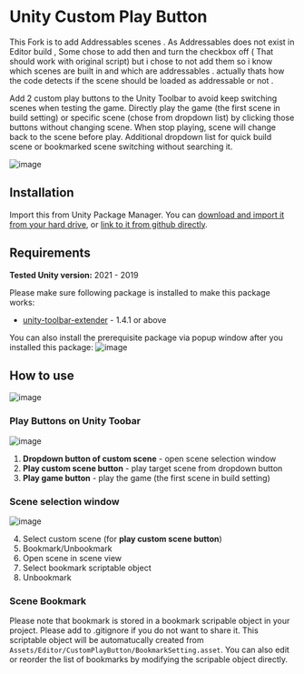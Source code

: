 # Unity Custom Play Button

This Fork is to add Addressables scenes . As Addressables does not exist in Editor build , Some chose to add then and turn the checkbox off ( That should work with original script) but i chose to not add them so i know which scenes are built in and which are addressables .
actually thats how the code detects if the scene should be loaded as addressable or not .

Add 2 custom play buttons to the Unity Toolbar to avoid keep switching scenes when testing the game. Directly play the game (the first scene in build setting) or specific scene (chose from dropdown list) by clicking those buttons without changing scene. When stop playing, scene will change back to the scene before play.  Additional dropdown list for quick build scene or bookmarked scene switching without searching it.

![image](https://user-images.githubusercontent.com/3353695/148316557-47d93af2-fb9d-46b8-97da-9ce409e02317.png)

## Installation
Import this from Unity Package Manager. You can [download and import it from your hard drive](https://docs.unity3d.com/Manual/upm-ui-local.html), or [link to it from github directly](https://docs.unity3d.com/Manual/upm-ui-giturl.html).

## Requirements
**Tested Unity version:** 2021 - 2019

Please make sure following package is installed to make this package works:
- [unity-toolbar-extender](https://github.com/marijnz/unity-toolbar-extender) - 1.4.1 or above

You can also install the prerequisite package via popup window after you installed this package:
![image](https://user-images.githubusercontent.com/3353695/148312273-2188311b-fe3e-4a4b-87ea-00ccaead8aef.png)

## How to use
![image](https://user-images.githubusercontent.com/3353695/148320339-2efc85a4-fc4b-44d7-bd84-662ff9e34c52.gif)

### Play Buttons on Unity Toobar
![image](https://user-images.githubusercontent.com/3353695/148315309-e6369f75-5a44-4684-8848-f59341058443.png)
1. **Dropdown button of custom scene** - open scene selection window
2. **Play custom scene button** - play target scene from dropdown button
3. **Play game button** - play the game (the first scene in build setting)

### Scene selection window
![image](https://user-images.githubusercontent.com/3353695/148323734-6bc75ebb-a3f7-4791-a865-5da002d43d49.png)

4. Select custom scene (for **play custom scene button**)
5. Bookmark/Unbookmark
6. Open scene in scene view
7. Select bookmark scriptable object
8. Unbookmark

### Scene Bookmark
Please note that bookmark is stored in a bookmark scripable object in your project. Please add to .gitignore if you do not want to share it. This scriptable object will be automatucally created from `Assets/Editor/CustomPlayButton/BookmarkSetting.asset`. You can also edit or reorder the list of bookmarks by modifying the scripable object directly.
